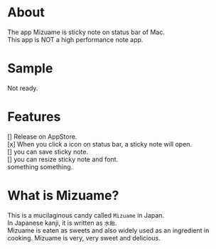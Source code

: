# About
The app Mizuame is sticky note on status bar of Mac.  
This app is NOT a high performance note app.

# Sample
Not ready.

# Features
[] Release on AppStore.  
[x] When you click a icon on status bar, a sticky note will open.  
[] you can save sticky note.  
[] you can resize sticky note and font.  
something something.

# What is Mizuame?
This is a mucilaginous candy called `Mizuame` in Japan.  
In Japanese kanji, it is written as `水飴`.  
Mizuame is eaten as sweets and also widely used as an ingredient in cooking. Mizuame is very, very sweet and delicious.
